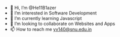 - 👋 Hi, I’m @He11B1azer
- 👀 I’m interested in Software Development
- 🌱 I’m currently learning Javascript
- 💞️ I’m looking to collaborate on Websites and Apps
- 📫 How to reach me yv140@snu.edu.in

<!---
He11B1azer/He11B1azer is a ✨ special ✨ repository because its `README.md` (this file) appears on your GitHub profile.
You can click the Preview link to take a look at your changes.
--->
